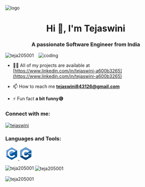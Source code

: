 ![logo](https://github.com/Teja205001/Teja205001/blob/main/C0MPUTER%20SCIENCE%20ENGINEER.png)
<h1 align="center">Hi 👋, I'm Tejaswini</h1>
<h3 align="center">A passionate Software Engineer from India</h3>
<img align="right" alt="coding" width="400" src="https://user-images.githubusercontent.com/55389276/140866485-8fb1c876-9a8f-4d6a-98dc-08c4981eaf70.gif">
<p align="left"> <img src="https://komarev.com/ghpvc/?username=teja205001&label=Profile%20views&color=0e75b6&style=flat" alt="teja205001" /> </p>

- 👨‍💻 All of my projects are available at [https://www.linkedin.com/in/tejaswini-a600b3265](https://www.linkedin.com/in/tejaswini-a600b3265)

- 📫 How to reach me **tejaswini843126@gmail.com**

- ⚡ Fun fact **a bit funny😅**

<h3 align="left">Connect with me:</h3>
<p align="left">
<a href="https://linkedin.com/in/tejaswini" target="blank"><img align="center" src="https://raw.githubusercontent.com/rahuldkjain/github-profile-readme-generator/master/src/images/icons/Social/linked-in-alt.svg" alt="tejaswini" height="30" width="40" /></a>
</p>

<h3 align="left">Languages and Tools:</h3>
<p align="left"> <a href="https://www.cprogramming.com/" target="_blank" rel="noreferrer"> <img src="https://raw.githubusercontent.com/devicons/devicon/master/icons/c/c-original.svg" alt="c" width="40" height="40"/> </a> <a href="https://www.w3schools.com/cpp/" target="_blank" rel="noreferrer"> <img src="https://raw.githubusercontent.com/devicons/devicon/master/icons/cplusplus/cplusplus-original.svg" alt="cplusplus" width="40" height="40"/> </a> </p>

<p><img align="left" src="https://github-readme-stats.vercel.app/api/top-langs?username=teja205001&show_icons=true&locale=en&layout=compact" alt="teja205001" /></p>

<p>&nbsp;<img align="center" src="https://github-readme-stats.vercel.app/api?username=teja205001&show_icons=true&locale=en" alt="teja205001" /></p>

<p><img align="center" src="https://github-readme-streak-stats.herokuapp.com/?user=teja205001&" alt="teja205001" /></p>


